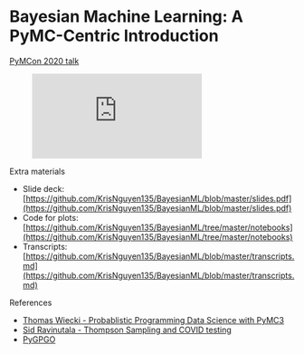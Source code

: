# Bayesian Machine Learning: A PyMC-Centric Introduction

[PyMCon 2020 talk](https://discourse.pymc.io/t/bayesian-machine-learning-a-pymc-centric-introduction-by-quan-nguyen/5985)

<figure class="video_container">
  <iframe src="https://www.youtube.com/embed/Y7U8jhKtdBA" frameborder="0" allowfullscreen="true"> </iframe>
</figure>

Extra materials
- Slide deck: [https://github.com/KrisNguyen135/BayesianML/blob/master/slides.pdf](https://github.com/KrisNguyen135/BayesianML/blob/master/slides.pdf)
- Code for plots: [https://github.com/KrisNguyen135/BayesianML/tree/master/notebooks](https://github.com/KrisNguyen135/BayesianML/tree/master/notebooks)
- Transcripts: [https://github.com/KrisNguyen135/BayesianML/blob/master/transcripts.md](https://github.com/KrisNguyen135/BayesianML/blob/master/transcripts.md)

References
- [Thomas Wiecki - Probablistic Programming Data Science with PyMC3](https://www.youtube.com/watch?v=LlzVlqVzeD8)
- [Sid Ravinutala - Thompson Sampling and COVID testing](https://sidravi1.github.io/blog/2020/08/19/thompson-sampling-and-covid-surveillance)
- [PyGPGO](https://github.com/josejimenezluna/pyGPGO)
